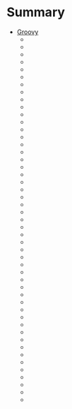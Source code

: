 # Summary

- [Groovy](./index.md)
  - [](./groovy-hello-world.md)
  - [](./groovy-read-from-stdin.md)
  - [](./groovy-types.md)
  - [](./groovy-undeclared-variable.md)
  - [](./groovy-number-guessing-game.md)
  - [](./groovy-determine-type-of-object.md)
  - [](./groovy-lists.md)
  - [](./groovy-sum-of-numbers.md)
  - [](./groovy-color-selector.md)
  - [](./groovy-read-csv-file.md)
  - [](./groovy-count-digits.md)
  - [](./groovy-files.md)
  - [](./groovy-directory-listing.md)
  - [](./groovy-regex.md)
  - [](./groovy-map.md)
  - [](./groovy-json.md)
  - [](./groovy-date-time.md)
  - [](./groovy-import-functions-from-another-file.md)
  - [](./groovy-random-numbers.md)
  - [](./groovy-closures.md)
  - [](./groovy-remove-spaces-from-string.md)
  - [](./groovy-temporary-file.md)
  - [](./groovy-relative-path.md)
  - [](./groovy-return-multiple-values-from-function.md)
  - [](./groovy-string-length.md)
  - [](./groovy-substring.md)
  - [](./groovy-for-loop-break-continue.md)
  - [](./groovy-code-reuse.md)
  - [](./groovy-functions.md)
  - [](./groovy-evaluate-code-in-other-files.md)
  - [](./groovy-classes.md)
  - [](./groovy-function-overloading.md)
  - [](./groovy-variable-scope.md)
  - [](./groovy-recursive-functions.md)
  - [](./groovy-command-line-arguments.md)
  - [](./groovy-exit.md)
  - [](./groovy-file-and-directory-attributes.md)
  - [](./groovy-join.md)
  - [](./groovy-pop-push.md)
  - [](./groovy-printf.md)
  - [](./groovy-system-properties.md)
  - [](./groovy-path-to-current-script.md)
  - [](./groovy-exception-handling.md)
  - [](./groovy-throw-exception.md)
  - [](./groovy-casting.md)
  - [](./groovy-unicode.md)
  - [](./groovy-import-standard-libraries.md)
  - [](./groovy-iterate-over-map-keys.md)
  - [](./groovy-map-keys-as-arraylist.md)

